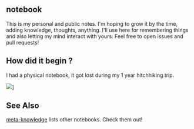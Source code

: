 ## notebook

This is my personal and public notes. I'm hoping to grow it by the time, adding knowledge, thoughts, anything. I'll use here for remembering things and also letting my mind interact with yours. Feel free to open issues and pull requests!

## How did it begin ?

I had a physical notebook, it got lost during my 1 year hitchhiking trip.

![](https://cldup.com/Z9BIqltd2S.jpg)]

## See Also

[meta-knowledge](https://github.com/RichardLitt/meta-knowledge) lists other notebooks. Check them out! 
